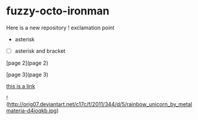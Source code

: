 # fuzzy-octo-ironman
Here is a new repository
! exclamation point
* asterisk
* [ ] asterisk and bracket

[page 2](page 2)

[page 3](page 3)

[this is a link](http://orig07.deviantart.net/c17c/f/2011/344/d/5/rainbow_unicorn_by_metalmateria-d4ioqkb.jpg)

!(http://orig07.deviantart.net/c17c/f/2011/344/d/5/rainbow_unicorn_by_metalmateria-d4ioqkb.jpg)
